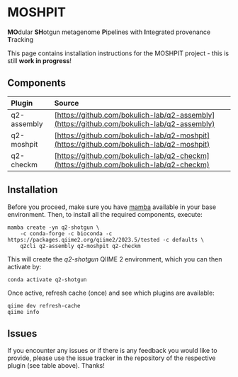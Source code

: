 # MOSHPIT
**MO**dular **SH**otgun metagenome **P**ipelines with **I**ntegrated provenance **T**racking

This page contains installation instructions for the MOSHPIT project - this is still **work in progress**!

## Components   
|      Plugin |                                                                                     Source |
|:------------|:-------------------------------------------------------------------------------------------|
| q2-assembly | [https://github.com/bokulich-lab/q2-assembly](https://github.com/bokulich-lab/q2-assembly) |
| q2-moshpit  | [https://github.com/bokulich-lab/q2-moshpit](https://github.com/bokulich-lab/q2-moshpit)   |
| q2-checkm   | [https://github.com/bokulich-lab/q2-checkm](https://github.com/bokulich-lab/q2-checkm)     |

## Installation   
Before you proceed, make sure you have [mamba](https://mamba.readthedocs.io/en/latest/installation.html) available in your base environment. Then, to install all the required components, execute:   
```
mamba create -yn q2-shotgun \
    -c conda-forge -c bioconda -c https://packages.qiime2.org/qiime2/2023.5/tested -c defaults \
    q2cli q2-assembly q2-moshpit q2-checkm
```
This will create the _q2-shotgun_ QIIME 2 environment, which you can then activate by:   
```
conda activate q2-shotgun
```
Once active, refresh cache (once) and see which plugins are available:   
```
qiime dev refresh-cache
qiime info
```

## Issues
If you encounter any issues or if there is any feedback you would like to provide, please use the issue tracker in the repository of the respective plugin (see table above). Thanks!
